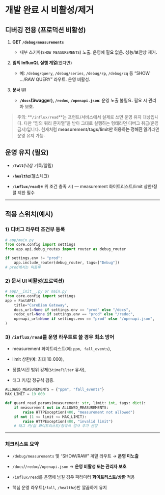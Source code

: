 # **개발 완료 시 비활성/제거**

## 디버깅 전용 (프로덕션 비활성)

1. **GET `/debug/measurements`**
    
    - 내부 스키마(`SHOW MEASUREMENTS`) 노출. 운영에 필요 없음. 성능/보안상 제거.
        
2. **임의 InfluxQL 실행 계열**(있다면)
    
    - 예: `/debug/query`, `/debug/series`, `/debug/rp`, `/debug/cq` 등 “SHOW …/RAW QUERY” 라우트. 운영 비활성.
        
3. **문서 UI**
    
    - **`/docs`(Swagger), `/redoc`, `/openapi.json`**: 운영 노출 불필요. 필요 시 관리자 보호.
        

> 주의: **`/influx/read`**는 프런트/서비스에서 실제로 쓰면 운영 유지 대상입니다. 다만 “임의 쿼리 문자열”을 받아 그대로 실행하는 형태라면 디버그 취급(운영 금지)입니다. 현재처럼 **measurement/tags/limit만 허용하는 정해진 읽기**라면 운영 유지 가능.

## 운영 유지 (필요)

- **`/fall`**(낙상 기록/알림)
    
- **`/healthz`**(헬스체크)
    
- **`/influx/read`**(※ 위 조건 충족 시) — measurement 화이트리스트/limit 상한/정렬 제한 필수
    

---

## 적용 스위치(예시)

### 1) 디버그 라우터 조건부 등록

```python
# app/main.py
from core.config import settings
from app.api.debug_routes import router as debug_router

if settings.env != "prod":
    app.include_router(debug_router, tags=["Debug"])
# prod에서는 미등록
```

### 2) 문서 UI 비활성(프로덕션)

```python
# app/__init__.py or main.py
from core.config import settings
app = FastAPI(
    title="CareDian Gateway",
    docs_url=None if settings.env == "prod" else "/docs",
    redoc_url=None if settings.env == "prod" else "/redoc",
    openapi_url=None if settings.env == "prod" else "/openapi.json",
)
```

### 3) `/influx/read`를 운영 라우트로 쓸 경우 최소 방어

- measurement 화이트리스트(예: `ppm, fall_events`),
    
- limit 상한(예: 최대 10_000),
    
- 정렬/시간 범위 강제(`$timeFilter` 유사),
    
- 태그 키/값 정규식 검증.
    

```python
ALLOWED_MEASUREMENTS = {"ppm", "fall_events"}
MAX_LIMIT = 10_000

def guard_read_params(measurement: str, limit: int, tags: dict):
    if measurement not in ALLOWED_MEASUREMENTS:
        raise HTTPException(400, "measurement not allowed")
    if not (1 <= limit <= MAX_LIMIT):
        raise HTTPException(400, "invalid limit")
    # 태그 키/값 화이트리스트/정규식 검사 추가 권장
```

---

### 체크리스트 요약

-  `/debug/measurements` 및 “SHOW/RAW” 계열 라우트 → **운영 미노출**
    
-  `/docs`/`/redoc`/`/openapi.json` → **운영 비활성 또는 관리자 보호**
    
-  `/influx/read`를 운영에 남길 경우 파라미터 **화이트리스트/상한** 적용
    
-  핵심 운영 라우트(`/fall`, `/healthz`)만 깔끔하게 유지
